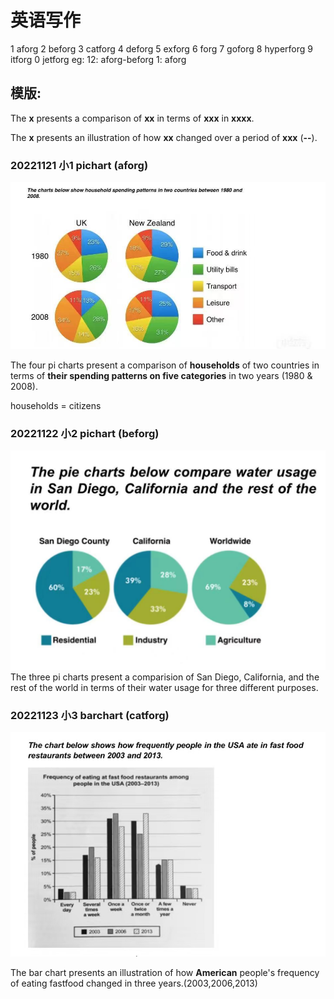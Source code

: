 # 英语写作
1 aforg
2 beforg
3 catforg
4 deforg
5 exforg
6 forg
7 goforg
8 hyperforg
9 itforg
0 jetforg
eg: 12: aforg-beforg
    1: aforg
## 模版:
The **x** presents a comparison of **xx** in terms of **xxx** in **xxxx**.

The **x** presents an illustration of how **xx** changed over a period of **xxx** (**--**).
### 20221121 小1 pichart (aforg)
![71668940033_.pic](assets/71668940033_.pic.jpg)

 The four pi charts present a comparison of **households** of two countries in terms of **their spending patterns on five categories** in two years (1980 & 2008).
 
 households = citizens
 ### 20221122 小2 pichart (beforg)
 ![81668940035_.pic](assets/81668940035_.pic.jpg)
The three pi charts present a comparision of San Diego, California, and the rest of the world in terms of their water usage for three different purposes.

### 20221123 小3 barchart (catforg)
![91668940036_.pic](assets/91668940036_.pic.jpg)

The bar chart presents an illustration of how **American** people's frequency of eating fastfood changed in three years.(2003,2006,2013)
